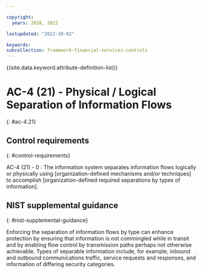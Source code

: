 ```yaml
---

copyright:
  years: 2020, 2022

lastupdated: "2022-10-02"

keywords: 
subcollection: framework-financial-services-controls
---
```


{{site.data.keyword.attribute-definition-list}}

               
# AC-4 (21) - Physical / Logical Separation of Information Flows
{: #ac-4.21}

## Control requirements
{: #control-requirements}

AC-4 (21) - 0
    : The information system separates information flows logically or physically using [organization-defined mechanisms and/or techniques] to accomplish [organization-defined required separations by types of information].

## NIST supplemental guidance
{: #nist-supplemental-guidance}

Enforcing the separation of information flows by type can enhance protection by ensuring that information is not commingled while in transit and by enabling flow control by transmission paths perhaps not otherwise achievable. Types of separable information include, for example, inbound and outbound communications traffic, service requests and responses, and information of differing security categories.




